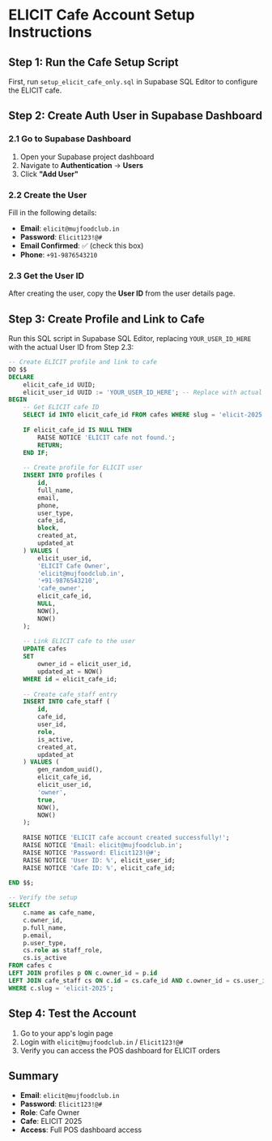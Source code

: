 # ELICIT Cafe Account Setup Instructions

## Step 1: Run the Cafe Setup Script
First, run `setup_elicit_cafe_only.sql` in Supabase SQL Editor to configure the ELICIT cafe.

## Step 2: Create Auth User in Supabase Dashboard

### 2.1 Go to Supabase Dashboard
1. Open your Supabase project dashboard
2. Navigate to **Authentication** → **Users**
3. Click **"Add User"**

### 2.2 Create the User
Fill in the following details:
- **Email**: `elicit@mujfoodclub.in`
- **Password**: `Elicit123!@#`
- **Email Confirmed**: ✅ (check this box)
- **Phone**: `+91-9876543210`

### 2.3 Get the User ID
After creating the user, copy the **User ID** from the user details page.

## Step 3: Create Profile and Link to Cafe

Run this SQL script in Supabase SQL Editor, replacing `YOUR_USER_ID_HERE` with the actual User ID from Step 2.3:

```sql
-- Create ELICIT profile and link to cafe
DO $$
DECLARE
    elicit_cafe_id UUID;
    elicit_user_id UUID := 'YOUR_USER_ID_HERE'; -- Replace with actual User ID
BEGIN
    -- Get ELICIT cafe ID
    SELECT id INTO elicit_cafe_id FROM cafes WHERE slug = 'elicit-2025';
    
    IF elicit_cafe_id IS NULL THEN
        RAISE NOTICE 'ELICIT cafe not found.';
        RETURN;
    END IF;
    
    -- Create profile for ELICIT user
    INSERT INTO profiles (
        id,
        full_name,
        email,
        phone,
        user_type,
        cafe_id,
        block,
        created_at,
        updated_at
    ) VALUES (
        elicit_user_id,
        'ELICIT Cafe Owner',
        'elicit@mujfoodclub.in',
        '+91-9876543210',
        'cafe_owner',
        elicit_cafe_id,
        NULL,
        NOW(),
        NOW()
    );
    
    -- Link ELICIT cafe to the user
    UPDATE cafes 
    SET 
        owner_id = elicit_user_id,
        updated_at = NOW()
    WHERE id = elicit_cafe_id;
    
    -- Create cafe_staff entry
    INSERT INTO cafe_staff (
        id,
        cafe_id,
        user_id,
        role,
        is_active,
        created_at,
        updated_at
    ) VALUES (
        gen_random_uuid(),
        elicit_cafe_id,
        elicit_user_id,
        'owner',
        true,
        NOW(),
        NOW()
    );
    
    RAISE NOTICE 'ELICIT cafe account created successfully!';
    RAISE NOTICE 'Email: elicit@mujfoodclub.in';
    RAISE NOTICE 'Password: Elicit123!@#';
    RAISE NOTICE 'User ID: %', elicit_user_id;
    RAISE NOTICE 'Cafe ID: %', elicit_cafe_id;
    
END $$;

-- Verify the setup
SELECT 
    c.name as cafe_name,
    c.owner_id,
    p.full_name,
    p.email,
    p.user_type,
    cs.role as staff_role,
    cs.is_active
FROM cafes c
LEFT JOIN profiles p ON c.owner_id = p.id
LEFT JOIN cafe_staff cs ON c.id = cs.cafe_id AND c.owner_id = cs.user_id
WHERE c.slug = 'elicit-2025';
```

## Step 4: Test the Account
1. Go to your app's login page
2. Login with `elicit@mujfoodclub.in` / `Elicit123!@#`
3. Verify you can access the POS dashboard for ELICIT orders

## Summary
- **Email**: `elicit@mujfoodclub.in`
- **Password**: `Elicit123!@#`
- **Role**: Cafe Owner
- **Cafe**: ELICIT 2025
- **Access**: Full POS dashboard access
